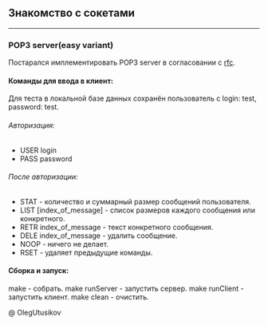 ## Знакомство с сокетами

---

### POP3 server(easy variant)

Постарался имплементировать POP3 server в согласовании с [rfc][link].

#### Команды для ввода в клиент:

Для теста в локальной базе данных сохранён пользователь с login: test, password: test. 

###### Авторизация:
* USER login
* PASS password

###### После авторизации:
* STAT  - количество и суммарный размер сообщений пользователя.
* LIST [index_of_message] - список размеров каждого сообщения или конкретного.
* RETR index_of_message - текст конкретного сообщения.
* DELE index_of_message - удалить сообщение.
* NOOP - ничего не делает.
* RSET - удаляет предыдущие команды.

#### Сборка и запуск:
make - собрать.
make runServer - запустить сервер.
make runClient - запустить клиент.
make clean - очистить.

@ OlegUtusikov

[link]: https://rfc2.ru/1939.rfc